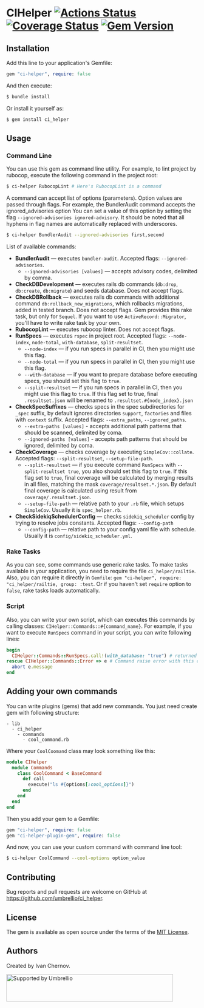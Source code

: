 # CIHelper   [![Actions Status](https://github.com/umbrellio/ci_helper/workflows/Ruby/badge.svg)](https://github.com/umbrellio/ci_helper/actions) [![Coverage Status](https://coveralls.io/repos/github/umbrellio/ci_helper/badge.svg?branch=master)](https://coveralls.io/github/umbrellio/ci_helper?branch=master) [![Gem Version](https://badge.fury.io/rb/ci-helper.svg)](https://badge.fury.io/rb/ci-helper)

## Installation

Add this line to your application's Gemfile:

```ruby
gem "ci-helper", require: false
```

And then execute:
```bash
$ bundle install
```
Or install it yourself as:
```bash
$ gem install ci_helper
```

## Usage

### Command Line

You can use this gem as command line utility. For example, to lint project by rubocop,
execute the following command in the project root:
```bash
$ ci-helper RubocopLint # Here's RubocopLint is a command
```

A command can accept list of options (parameters). Option values are passed through flags.
For example, the BundlerAudit command accepts the ignored_advisories option
You can set a value of this option by setting the flag `--ignored-advisories ignored-advisory`.
It should be noted that all hyphens in flag names are automatically replaced with underscores.
```bash
$ ci-helper BundlerAudit --ignored-advisories first,second
```

List of available commands:

* **BundlerAudit** — executes `bundler-audit`. Accepted flags: `--ignored-advisories`.
    * `--ignored-advisories [values]` — accepts advisory codes, delimited by comma.
* **CheckDBDevelopment** — executes rails db commands (`db:drop`, `db:create`, `db:migrate`)
    and seeds database. Does not accept flags.
* **CheckDBRollback** — executes rails db commands with additional command
    `db:rollback_new_migrations`, which rollbacks migrations, added in tested branch.
    Does not accept flags. Gem provides this rake task, but only for `Sequel`.
    If you want to use `ActiveRecord::Migrator`, you'll have to write rake task by your own.
* **RubocopLint** — executes rubocop linter. Does not accept flags.
* **RunSpecs** — executes `rspec` in project root.
    Accepted flags: `--node-index`, `node-total`, `with-database`, `split-resultset`.
    * `--node-index` — if you run specs in parallel in CI, then you might use this flag.
    * `--node-total` — if you run specs in parallel in CI, then you might use this flag.
    * `--with-database` — if you want to prepare database before executing specs,
        you should set this flag to `true`.
    * `--split-resultset` — if you run specs in parallel in CI,
        then you might use this flag to `true`. If this flag set to true,
        final `.resultset.json` will be renamed to `.resultset.#{node_index}.json`
* **CheckSpecSuffixes** — checks specs in the spec subdirectories for `_spec` suffix,
    by default ignores directories `support`, `factories` and files with `context` suffix.
    Accepted flags: `--extra_paths`, `--ignored_paths`.
    * `--extra-paths [values]` - accepts additional path patterns that should be scanned,
        delimited by coma.
    * `--ignored-paths [values]` - accepts path patterns that should be ignored,
        delimited by coma.
* **CheckCoverage** — checks coverage by executing `SimpleCov::collate`.
    Accepted flags: `--split-resultset`, `--setup-file-path`.
    * `--split-resultset` — if you execute command `RunSpecs` with `--split-resultset true`,
        you also should set this flag to `true`. If this flag set to `true`, final coverage will be
        calculated by merging results in all files, matching the mask `coverage/resultset.*.json`.
        By default final coverage is calculated using result from `coverage/.resultset.json`.
    * `--setup-file-path` — relative path to your `.rb` file, which setups `SimpleCov`.
      Usually it is `spec_helper.rb`.
* **CheckSidekiqSchedulerConfig** — checks `sidekiq_scheduler` config by trying to resolve jobs constants.
    Accepted flags: `--config-path`
    * `--config-path` — relative path to your config yaml file with schedule.
      Usually it is `config/sidekiq_scheduler.yml`.

### Rake Tasks

As you can see, some commands use generic rake tasks. To make tasks available in your application,
you need to require the file `ci_helper/railtie`. Also, you can require it directly in `Gemfile`:
`gem "ci-helper", require: "ci_helper/railtie, group: :test`.
Or if you haven't set `require` option to `false`, rake tasks loads automatically.

### Script

Also, you can write your own script, which can executes this commands by calling classes:
`CIHelper::Commands::#{command_name}`. For example,
if you want to execute `RunSpecs` command in your script, you can write following lines:
```ruby
begin
  CIHelper::Commands::RunSpecs.call!(with_database: "true") # returned value is exit code.
rescue CIHelper::Commands::Error => e # Command raise error with this class if something went wrong.
  abort e.message
end
```

## Adding your own commands

You can write plugins (gems) that add new commands.
You just need create gem with following structure:
```
- lib
  - ci_helper
    - commands
      - cool_command.rb
```

Where your `CoolCoomand` class may look something like this:
```ruby
module CIHelper
  module Commands
    class CoolCommand < BaseCommand
      def call
        execute("ls #{options[:cool_options]}")
      end
    end
  end
end
```

Then you add your gem to a Gemfile:
```ruby
gem "ci-helper", require: false
gem "ci-helper-plugin-gem", require: false
```

And now, you can use your custom command with command line tool:
```bash
$ ci-helper CoolCommand --cool-options option_value
```

## Contributing

Bug reports and pull requests are welcome on GitHub at https://github.com/umbrellio/ci_helper.


## License

The gem is available as open source under the terms of the [MIT License](https://opensource.org/licenses/MIT).

## Authors

Created by Ivan Chernov.

<a href="https://github.com/umbrellio/">
<img style="float: left;" src="https://umbrellio.github.io/Umbrellio/supported_by_umbrellio.svg" alt="Supported by Umbrellio" width="439" height="72">
</a>
